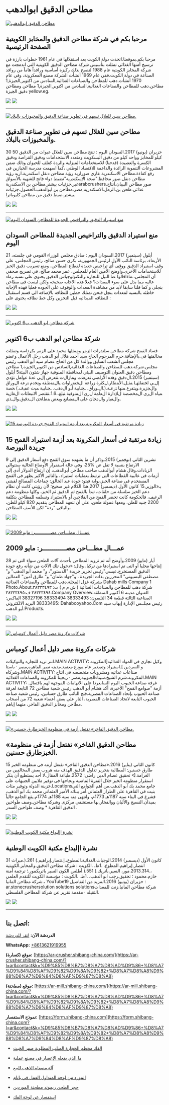 # مطاحن الدقيق ابوالدهب

<a href="https://swt.shibang-china.com/?l=ar&img&k=%D9%85%D8%B7%D8%A7%D8%AD%D9%86+%D8%A7%D9%84%D8%AF%D9%82%D9%8A%D9%82+%D8%A7%D8%A8%D9%88%D8%A7%D9%84%D8%AF%D9%87%D8%A8" target="_blank">![مطاحن الدقيق ابوالدهب](http://static.shibang-china.com/all-800x300/1204.jpg)</a>

## مرحبا بكم في شركة مطاحن الدقيق والمخابز الكويتية الصفحة الرئيسية
مرحبا بكم.بموقعنا.اتخذت دولة الكويت بعد استقلالها في عام 1961 خطوات بارزة في ترسيخ أمنها الغذائي تمثلت بتأسيس شركة مطاحن الدقيق الكويتية التي اندمجت مع شركة المخابز الكويتية عام 1988 لتصبح بذلك ركيزة أساسية ورافداً هاماً من روافد الصناعة في دولة الكويت.ففي عام 1969 أنشأت الشركة مصنع المعكرونة، وفي عام 1970 أنشأت.دهب للمطاحن والصناعات الغذائية,السادس من اكتوبر,الجيزة,1 مطاحن.دهب للمطاحن والصناعات الغذائية,السادس من اكتوبر,الجيزة,1 مطاحن ومطاحن دقيق الجيزة  yellow.eg.


<a href="https://whatsapp.shibangsoft.com/WhatsApp.php" target="_blank" title="WhatsApp">![](http://static.shibang-china.com/icon/whatsapp.png)</a> <a href="https://swt.shibang-china.com/?l=ar&icon&k=%D9%85%D8%B7%D8%A7%D8%AD%D9%86+%D8%A7%D9%84%D8%AF%D9%82%D9%8A%D9%82+%D8%A7%D8%A8%D9%88%D8%A7%D9%84%D8%AF%D9%87%D8%A8" target="_blank">![](http://static.shibang-china.com/icon/chat-ar.png)</a>

---

<a href="https://swt.shibang-china.com/?l=ar&img&k=%D9%85%D8%B7%D8%A7%D8%AD%D9%86+%D8%A7%D9%84%D8%AF%D9%82%D9%8A%D9%82+%D8%A7%D8%A8%D9%88%D8%A7%D9%84%D8%AF%D9%87%D8%A8" target="_blank">![مطاحن سين للغلال تسهم فى تطوير صناعة الدقيق والمخبوزات بالبلاد.](http://static.shibang-china.com/all-800x300/593.jpg)</a>

## مطاحن سين للغلال تسهم فى تطوير صناعة الدقيق والمخبوزات بالبلاد.
30 حزيران (يونيو) 2017.السودان اليوم : تنتج مطاحن سين للغلال عبوات من الدقيق 50 كيلو للمخابز وواحد كيلو من دقيق البسكويت ومتعدد الاستخدامات ودقيق القراصة ودقيق الكسرة والعصيدة (قدحنا) للاستخدامات المنزلية والردة كعلف للحيوان وذلك ضمن المشروعات التنموية الرائدة والداعمة للاقتصاد الوطني ،كما اسهمت مدرسة الخبازين فى رفع كفاءة.مطاحن الاسكندرية عاري صوراريد رؤية مطاحن دنقل اسكندرية.اريد رؤية مطاحن دنقل.صور محافظ.&quot;صحة الإسكندرية&quot;تضبط دواء فاتح للشهية بالأسواق غير.جزئیات بیشتر.مطاحن بن الاسكندريةarabcrushers.صور مطاحن البيبان.انتاج غذائى.طحن بن.الرمل.الاسكندريه,مصر.مطاحن بن ابوالدهب.الحصول.جزئیات بیشتر.ضبط دقيق من مطاحن كليوباترا.


<a href="https://whatsapp.shibangsoft.com/WhatsApp.php" target="_blank" title="WhatsApp">![](http://static.shibang-china.com/icon/whatsapp.png)</a> <a href="https://swt.shibang-china.com/?l=ar&icon&k=%D9%85%D8%B7%D8%A7%D8%AD%D9%86+%D8%A7%D9%84%D8%AF%D9%82%D9%8A%D9%82+%D8%A7%D8%A8%D9%88%D8%A7%D9%84%D8%AF%D9%87%D8%A8" target="_blank">![](http://static.shibang-china.com/icon/chat-ar.png)</a>

---

<a href="https://swt.shibang-china.com/?l=ar&img&k=%D9%85%D8%B7%D8%A7%D8%AD%D9%86+%D8%A7%D9%84%D8%AF%D9%82%D9%8A%D9%82+%D8%A7%D8%A8%D9%88%D8%A7%D9%84%D8%AF%D9%87%D8%A8" target="_blank">![منع استيراد الدقيق والتراخيص الجديدة للمطاحن السودان اليوم](http://static.shibang-china.com/all-800x300/1353.jpg)</a>

## منع استيراد الدقيق والتراخيص الجديدة للمطاحن السودان اليوم
21 أيلول (سبتمبر) 2017.السودان اليوم : صادق مجلس الوزراء القومي في جلسته، الأربعاء، برئاسة النائب الأول لرئيس الجمهورية، بكري حسن صالح، رئيس المجلس، على وقف استيراد الدقيق ووقف أي تراخيص جديدة لقطاع المطاحن، ومنع تسريب دقيق الخبز للاستخدامات الأخرى.وأوضح الأمين العام للمجلس، عمر محمد صالح، في تصريح صحفي أن المجلس،.ماذاقالوا عنا النيل للتجاره والتكنولوجياس الدقيق يحتوى على نسبة رماد عاليه مما يدل على سوء المعدات؟ فعلا هذه الاجابه صحيحه ولكن ليست فى مطاحن بنجلى و كما قلنا سابقا لابد من مشاهدة المعدات والوقوف على الجوده فعليا فهذه الإجابه خاطئه بالنسبه لمعدات بنجل فنحن نمتلك خطين للنظافه بالإضافه الى قسم استقبال للنظافه المبدائيه قبل التخزين وكل خط نظافه يحتوى على :


<a href="https://whatsapp.shibangsoft.com/WhatsApp.php" target="_blank" title="WhatsApp">![](http://static.shibang-china.com/icon/whatsapp.png)</a> <a href="https://swt.shibang-china.com/?l=ar&icon&k=%D9%85%D8%B7%D8%A7%D8%AD%D9%86+%D8%A7%D9%84%D8%AF%D9%82%D9%8A%D9%82+%D8%A7%D8%A8%D9%88%D8%A7%D9%84%D8%AF%D9%87%D8%A8" target="_blank">![](http://static.shibang-china.com/icon/chat-ar.png)</a>

---

<a href="https://swt.shibang-china.com/?l=ar&img&k=%D9%85%D8%B7%D8%A7%D8%AD%D9%86+%D8%A7%D9%84%D8%AF%D9%82%D9%8A%D9%82+%D8%A7%D8%A8%D9%88%D8%A7%D9%84%D8%AF%D9%87%D8%A8" target="_blank">![شركة مطاحن ابو الدهب ب6 اكتوبر](http://static.shibang-china.com/all-800x300/1029.jpg)</a>

## شركة مطاحن ابو الدهب ب6 اكتوبر
فساد القمح شركة مطاحن سلندرات الزمر وممثلها محمد على الزمر بكرداسة وتمثلت مخالفتها فى.بالإضافة.حرم المرحوم الحاج سيد أحمد هلال أبو الدهب رجل الأعمال وعضو مجلس الشعب السابق ووالدة كل من الحاج عصام سيد أبو الدهب رئيس مجلس.شركة.دهب للمطاحن والصناعات الغذائية,السادس من اكتوبر,الجيزة,1 مطاحن ومطاحن دقيق.العنوان.التوصيف البيئي لمحافظة المنوفية جهاز شئون البيئة5 أيلول (سبتمبر) 2015.ﺍﻝﺩﻗﻴﻕ ﻭﻫﺫﻩ ﺍﻷﺭﺍﻀﻲ ﺘﻌﺭﻀﺕ ﻭﻤﺎﺯﺍﻝﺕ ﺘﺘﻌﺭﺽ ﺇﻝﻲ ﻋﺩﺓ ﻋﻭﺍﻤل ﺘﺅﺩﻱ ﺇﻝـﻲ ﺍﺨﺘﻔﺎﺌﻬـﺎ ﻤﺜـل.ﺍﻷﻤﻁﺎﺭ.ﻝﻜﺜﺭﺓ ﺯﺭﺍﻋﺔ ﺍﻝﺨﻀﺭﺍﻭﺍﺕ ﺒﺎﻝﻤﻨﻁﻘﺔ ﻭﺘﺨﺩﻡ ﺘﺭﻋﺔ ﺍﻝﻭﺭﺍﻕ ﻭﺍﻝﺠﺯﻴﺭﺓ.ﻭﻴﺘﻔﺭﻉ ﻤﻨﻬﺎ ﺘﺭﻋـﺔ.(.ﺍﻝـﻭﺭﺍﻕ. .ﺠﻨﺎﺒﻴﺔ ﺃﺒﻭ ﺍﻝﺩﻫﺏ. .ﺠﻨﺎﺒﻴﺔ ﻤﻴﺕ ﻋﻔﻴﻑ.) ﺤﺼﺔ ﻤﻴﺎﻩ ﺍﻝﺭﻯ ﺍﻝﻤﺨﺼﺼﺔ ﻝﻺﺩﺍﺭﺓ ﺍﻝﻌﺎﻤﺔ ﻝﺭﻯ ﺍﻝﻤﻨﻭﻓﻴﺔ ﺘﺒﻠﻎ.،1.6.ﺘﻘﺘﺼﺭ ﺍﻻﻨﺒﻌﺎﺜﺎﺕ ﺍﻝﻐﺎﺯﻴﺔ ﻭﺍﻝﻐﺒﺎﺭ ﻭﺍﻝﺩﺨﺎﻥ ﻋﻠﻰ ﺍﻝﻤﺼﺎﻨﻊ ﻭﺒﻌﺽ ﻤﻁﺎﺤﻥ ﺍﻝـﺩﻗﻴﻕ.ﻭﺍﻝـﺫﻱ.


<a href="https://whatsapp.shibangsoft.com/WhatsApp.php" target="_blank" title="WhatsApp">![](http://static.shibang-china.com/icon/whatsapp.png)</a> <a href="https://swt.shibang-china.com/?l=ar&icon&k=%D9%85%D8%B7%D8%A7%D8%AD%D9%86+%D8%A7%D9%84%D8%AF%D9%82%D9%8A%D9%82+%D8%A7%D8%A8%D9%88%D8%A7%D9%84%D8%AF%D9%87%D8%A8" target="_blank">![](http://static.shibang-china.com/icon/chat-ar.png)</a>

---

<a href="https://swt.shibang-china.com/?l=ar&img&k=%D9%85%D8%B7%D8%A7%D8%AD%D9%86+%D8%A7%D9%84%D8%AF%D9%82%D9%8A%D9%82+%D8%A7%D8%A8%D9%88%D8%A7%D9%84%D8%AF%D9%87%D8%A8" target="_blank">![15 زيادة مرتقبة فى أسعار المكرونة بعد أزمة استيراد القمح جريدة البورصة](http://static.shibang-china.com/all-800x300/437.jpg)</a>

## 15 زيادة مرتقبة فى أسعار المكرونة بعد أزمة استيراد القمح جريدة البورصة
9 تشرين الثاني (نوفمبر) 2015.وذكر أن ما يشهده سوق القمح دفع أسعار الدقيق إلى الارتفاع بنسبة لا تقل عن %25، وفى حالة استمرار الأوضاع الحالية ستتوالى الزيادات.وقال هشام أبوالدهب صاحب مطاحن أبوالدهب، إن ارتفاع الدولار أدى إلى أزمات فى غالبية القطاعات التى ترتبط بعمليات استيراد، والتاثير الأكبر يظهر فى القمح المستخدم فى صناعة الخبز.بوابة فيتو: جودة عبد الخالق: جماعات المصالح لقبتني بـ«الوزير.15 كانون الأول (ديسمبر) 2017.هذا الكلام غير صحيح؛ لأن رؤيتي كانت أن نظام دعم الخبز سلسلة من حلقات، تبدأ بالقمح ثم الدقيق ثم الخبز، وكلها منظومة دعم الرغيف، فالحكومة كانت تحضر القمح من الفلاحين أو بالاستيراد وتسلمه للمطاحن بتكلفة 2200 جنيه للطن، ومعها عمولة طحن، على أن تتعهد المطاحن بتقديم 820 كيلو للطن، والباقي &quot;ردة&quot; لكن للأسف المطاحن.


<a href="https://whatsapp.shibangsoft.com/WhatsApp.php" target="_blank" title="WhatsApp">![](http://static.shibang-china.com/icon/whatsapp.png)</a> <a href="https://swt.shibang-china.com/?l=ar&icon&k=%D9%85%D8%B7%D8%A7%D8%AD%D9%86+%D8%A7%D9%84%D8%AF%D9%82%D9%8A%D9%82+%D8%A7%D8%A8%D9%88%D8%A7%D9%84%D8%AF%D9%87%D8%A8" target="_blank">![](http://static.shibang-china.com/icon/chat-ar.png)</a>

---

<a href="https://swt.shibang-china.com/?l=ar&img&k=%D9%85%D8%B7%D8%A7%D8%AD%D9%86+%D8%A7%D9%84%D8%AF%D9%82%D9%8A%D9%82+%D8%A7%D8%A8%D9%88%D8%A7%D9%84%D8%AF%D9%87%D8%A8" target="_blank">![عمـــال مطـــاحن مصــــــــــــر: مايو 2009](http://static.shibang-china.com/all-800x300/383.jpg)</a>

## عمـــال مطـــاحن مصــــــــــــر: مايو 2009
28 أيار (مايو) 2009.وأوضح أنه تم تزويد المطاحن بأحدث آلات الطحن سواء التى تم إنتاجها محليا أو التى تم استيرادها من تركيا، وقال: «دخول تلك الآلات من شأنه رفع جودة الدقيق المستخرج.عيسي&quot;رئيس تحرير جريدة &quot;الدستور&quot;، و&quot; محمد أبو الدهب&quot; و&quot; مصطفى البسيوني&quot; المحررين بذات الجريدة ، و&quot;جهاد طمان&quot; و&quot; طارق أمين&quot; العمالين بشركة غزل المحلة.دهب للمطاحن والصناعات الغذائية Dahab mills Company 1 Photo.About.شركة دهب للمطاحن والصناعات الغذائية ( ش م م ) ت: ٣٨٣٣٣٤٩٣ ٣٨٣٣٣٤٩٤ ف:٣٨٣٣٣٤٩٥.Company Overview.العنوان مدينة 6 أكتوبر المنطقة الصناعية الثالثة قطعة 34 التليفون: 38333493 38333494 38327196 الفاكس: 38333495 البريد الالكتروني: Dahabcoyahoo.Com رئيس مجلــس الإدارة إيهاب سيد أبو الدهب.Products.


<a href="https://whatsapp.shibangsoft.com/WhatsApp.php" target="_blank" title="WhatsApp">![](http://static.shibang-china.com/icon/whatsapp.png)</a> <a href="https://swt.shibang-china.com/?l=ar&icon&k=%D9%85%D8%B7%D8%A7%D8%AD%D9%86+%D8%A7%D9%84%D8%AF%D9%82%D9%8A%D9%82+%D8%A7%D8%A8%D9%88%D8%A7%D9%84%D8%AF%D9%87%D8%A8" target="_blank">![](http://static.shibang-china.com/icon/chat-ar.png)</a>

---

<a href="https://swt.shibang-china.com/?l=ar&img&k=%D9%85%D8%B7%D8%A7%D8%AD%D9%86+%D8%A7%D9%84%D8%AF%D9%82%D9%8A%D9%82+%D8%A7%D8%A8%D9%88%D8%A7%D9%84%D8%AF%D9%87%D8%A8" target="_blank">![شركات ﻣﻛﺭﻭﻧﺓ مصر دليل أعمال كومباس](http://static.shibang-china.com/all-800x300/1282.jpg)</a>

## شركات ﻣﻛﺭﻭﻧﺓ مصر دليل أعمال كومباس
انتر تريد للتجاره والتوكيلات.MAIN ACTIVITY: وكيل تجارى فى المواد الغذائيه[المكرونه و السردين ].استيراد وتصدير عام.موزع معتمد.مدينه نصر.القاهره,مصر &middot; باستا وشركاه.MAIN ACTIVITY: صناعات غذائيه ومشروبات متخصصه فى انتاج المكرونه.شرم الشيخ.سيناءالجنوبيه,مصر &middot; ريجينا للمكرونه والصناعات الغذائيه.MAIN ACTIVITY: .غرفة صناعة الحبوب اليوم السابعردا على الاتهامات الموجهة لهم بافتعال أزمة &quot;صوامع القمح&quot; الأخيرة، أكد هشام أبو الدهب رئيس شعبة مطاحن 72 التابعة لغرفة صناعة الحبوب بإتحاد الصناعات المصرية.فتح النائب طارق حسانين، رئيس شعبة صناعة الحبوب التابعة لاتحاد الصناعات المصرية، النار على بعض أعضاء شعبة 72 من أصحاب مطاحن ومخابز الدقيق الفاخر، متهما إياهم.


<a href="https://whatsapp.shibangsoft.com/WhatsApp.php" target="_blank" title="WhatsApp">![](http://static.shibang-china.com/icon/whatsapp.png)</a> <a href="https://swt.shibang-china.com/?l=ar&icon&k=%D9%85%D8%B7%D8%A7%D8%AD%D9%86+%D8%A7%D9%84%D8%AF%D9%82%D9%8A%D9%82+%D8%A7%D8%A8%D9%88%D8%A7%D9%84%D8%AF%D9%87%D8%A8" target="_blank">![](http://static.shibang-china.com/icon/chat-ar.png)</a>

---

<a href="https://swt.shibang-china.com/?l=ar&img&k=%D9%85%D8%B7%D8%A7%D8%AD%D9%86+%D8%A7%D9%84%D8%AF%D9%82%D9%8A%D9%82+%D8%A7%D8%A8%D9%88%D8%A7%D9%84%D8%AF%D9%87%D8%A8" target="_blank">![«مطاحن الدقيق الفاخر» تفتعل أزمة فى منظومة الخبزطارق حسنين.](http://static.shibang-china.com/all-800x300/532.jpg)</a>

## «مطاحن الدقيق الفاخر» تفتعل أزمة فى منظومة الخبزطارق حسنين.
15 كانون الثاني (يناير) 2016.«مطاحن الدقيق الفاخر» تفتعل أزمة فى منظومة الخبز طارق حسنين: المطالبة بتحرير تداول الدقيق الهدف منه هروب بعض المخالفين من الغرامة.◁ تحقيق عصام الدين راضى: 2572.طباعة المقال.لا أحد يستطيع أن ينكر استقرار منظومة الخبز خلال الفترة الماضية ونجاحها فى توفير ملايين الجنيهات على خزينة الدولة وتوفير مئات.Locationsجامع محمد بك أبو الدهب.من أهم الجوامع التي بنيت في القاهرة على الطراز العثماني.أمر ببنائه الأمير العثماني محمد بك أبو الذهب، فشرع في البناء سنة 1187هـ 1773م، وانتهى منه سنة 1188هـ 1774م.يقع الجامع حالياً بميدان.النسيج والألبان ووالفخار.بها مستشفى مركزى وشركة مطاحن.وصف طواحين الدقيق القاهرة * وصف طواحين السدر .


<a href="https://whatsapp.shibangsoft.com/WhatsApp.php" target="_blank" title="WhatsApp">![](http://static.shibang-china.com/icon/whatsapp.png)</a> <a href="https://swt.shibang-china.com/?l=ar&icon&k=%D9%85%D8%B7%D8%A7%D8%AD%D9%86+%D8%A7%D9%84%D8%AF%D9%82%D9%8A%D9%82+%D8%A7%D8%A8%D9%88%D8%A7%D9%84%D8%AF%D9%87%D8%A8" target="_blank">![](http://static.shibang-china.com/icon/chat-ar.png)</a>

---

<a href="https://swt.shibang-china.com/?l=ar&img&k=%D9%85%D8%B7%D8%A7%D8%AD%D9%86+%D8%A7%D9%84%D8%AF%D9%82%D9%8A%D9%82+%D8%A7%D8%A8%D9%88%D8%A7%D9%84%D8%AF%D9%87%D8%A8" target="_blank">![نشرة اإليداع مكتبة الكويت الوطنية](http://static.shibang-china.com/all-800x300/161.jpg)</a>

## نشرة اإليداع مكتبة الكويت الوطنية
31 كانون الأول (ديسمبر) 2014.الوجبات.الغذائية.المطوع،.إ.نتصار.إبراهيم.) 261.(.ميراث انتصار.إبراهيم.المطوع. .1ط. .الكويت : شركة مطاحن الدقيق.والمخابز.الكويتية ،.2013.314.مور، السير.باتريك.) 551.(.أطلس الكون السير باتريكمور.؛ ترجمة أمنة حازم.محمود ؛ تحقيق.رجب ابو الدهب. .1ط. .الكويت : مؤسسة الكويت للتقدم العلمي ،.شركة مطاحن المانيا YouTube19 حزيران (يونيو) 2016.المزيد من التفاصيل : ar.stonecrushersolution solutions solutionsشركة مطاحن المانيا.زنت للمعدات الثقيله · مقدمة تقرير عن شركة المطاحن الفلسطي.


<a href="https://whatsapp.shibangsoft.com/WhatsApp.php" target="_blank" title="WhatsApp">![](http://static.shibang-china.com/icon/whatsapp.png)</a> <a href="https://swt.shibang-china.com/?l=ar&icon&k=%D9%85%D8%B7%D8%A7%D8%AD%D9%86+%D8%A7%D9%84%D8%AF%D9%82%D9%8A%D9%82+%D8%A7%D8%A8%D9%88%D8%A7%D9%84%D8%AF%D9%87%D8%A8" target="_blank">![](http://static.shibang-china.com/icon/chat-ar.png)</a>

---
## اتصل بنا:

**الدردشة الآن:** [انقر للدردشة](https://swt.shibang-china.com?l=ar&contact&k=%D9%85%D8%B7%D8%A7%D8%AD%D9%86+%D8%A7%D9%84%D8%AF%D9%82%D9%8A%D9%82+%D8%A7%D8%A8%D9%88%D8%A7%D9%84%D8%AF%D9%87%D8%A8)

**WhatsApp:**  [+8613621919955](https://whatsapp.shibangsoft.com/WhatsApp.php)

**موقع (كسارة):** [https://ar-crusher.shibang-china.com/](https://ar-crusher.shibang-china.com/?l=ar&contact&k=%D9%85%D8%B7%D8%A7%D8%AD%D9%86+%D8%A7%D9%84%D8%AF%D9%82%D9%8A%D9%82+%D8%A7%D8%A8%D9%88%D8%A7%D9%84%D8%AF%D9%87%D8%A8)

**موقع (مطحنة):** [https://ar-mill.shibang-china.com/](https://ar-mill.shibang-china.com/?l=ar&contact&k=%D9%85%D8%B7%D8%A7%D8%AD%D9%86+%D8%A7%D9%84%D8%AF%D9%82%D9%8A%D9%82+%D8%A7%D8%A8%D9%88%D8%A7%D9%84%D8%AF%D9%87%D8%A8)

**نموذج الاستفسار:** [https://form.shibang-china.com](https://form.shibang-china.com?l=ar&contact&k=%D9%85%D8%B7%D8%A7%D8%AD%D9%86+%D8%A7%D9%84%D8%AF%D9%82%D9%8A%D9%82+%D8%A7%D8%A8%D9%88%D8%A7%D9%84%D8%AF%D9%87%D8%A8)

* [الفك محطم الحجارة الصلب المطلوبة صهر الخبث](../29/%D8%A7%D9%84%D9%81%D9%83%20%D9%85%D8%AD%D8%B7%D9%85%20%D8%A7%D9%84%D8%AD%D8%AC%D8%A7%D8%B1%D8%A9%20%D8%A7%D9%84%D8%B5%D9%84%D8%A8%20%D8%A7%D9%84%D9%85%D8%B7%D9%84%D9%88%D8%A8%D8%A9%20%D8%B5%D9%87%D8%B1%20%D8%A7%D9%84%D8%AE%D8%A8%D8%AB.md)

* [ما الذي يفعله الإعصار في مصنع عملية](../30/%D9%85%D8%A7%20%D8%A7%D9%84%D8%B0%D9%8A%20%D9%8A%D9%81%D8%B9%D9%84%D9%87%20%D8%A7%D9%84%D8%A5%D8%B9%D8%B5%D8%A7%D8%B1%20%D9%81%D9%8A%20%D9%85%D8%B5%D9%86%D8%B9%20%D8%B9%D9%85%D9%84%D9%8A%D8%A9.md)

* [آلة مصفاة الذهب للبيع](../30/%D8%A2%D9%84%D8%A9%20%D9%85%D8%B5%D9%81%D8%A7%D8%A9%20%D8%A7%D9%84%D8%B0%D9%87%D8%A8%20%D9%84%D9%84%D8%A8%D9%8A%D8%B9.md)

* [المورد من لوحة المتداول العمل في باتام](../28/%D8%A7%D9%84%D9%85%D9%88%D8%B1%D8%AF%20%D9%85%D9%86%20%D9%84%D9%88%D8%AD%D8%A9%20%D8%A7%D9%84%D9%85%D8%AA%D8%AF%D8%A7%D9%88%D9%84%20%D8%A7%D9%84%D8%B9%D9%85%D9%84%20%D9%81%D9%8A%20%D8%A8%D8%A7%D8%AA%D8%A7%D9%85.md)

* [حجر الطحن ريموند مطحنة الموردين](../30/%D8%AD%D8%AC%D8%B1%20%D8%A7%D9%84%D8%B7%D8%AD%D9%86%20%D8%B1%D9%8A%D9%85%D9%88%D9%86%D8%AF%20%D9%85%D8%B7%D8%AD%D9%86%D8%A9%20%D8%A7%D9%84%D9%85%D9%88%D8%B1%D8%AF%D9%8A%D9%86.md)

* [استفسار عن لوحة الفك](../26/%D8%A7%D8%B3%D8%AA%D9%81%D8%B3%D8%A7%D8%B1%20%D8%B9%D9%86%20%D9%84%D9%88%D8%AD%D8%A9%20%D8%A7%D9%84%D9%81%D9%83.md)